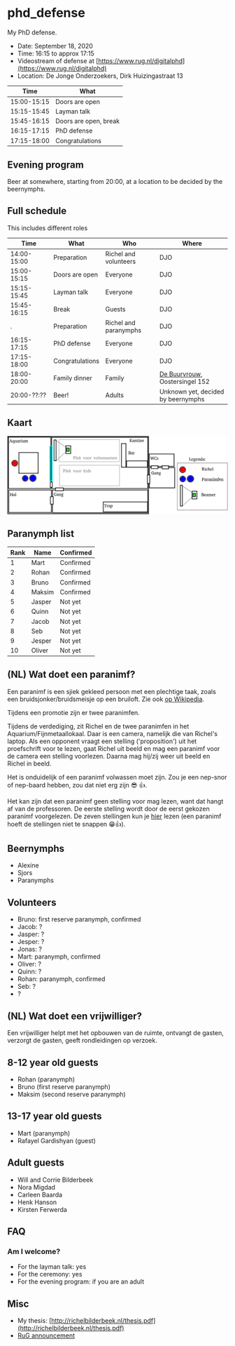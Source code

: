 # phd_defense

My PhD defense.

 * Date: September 18, 2020
 * Time: 16:15 to approx 17:15
 * Videostream of defense at [https://www.rug.nl/digitalphd](https://www.rug.nl/digitalphd)
 * Location: De Jonge Onderzoekers, Dirk Huizingastraat 13

Time       |What                 
-----------|---------------------
15:00-15:15|Doors are open       
15:15-15:45|Layman talk          
15:45-16:15|Doors are open, break
16:15-17:15|PhD defense          
17:15-18:00|Congratulations      

## Evening program

Beer at somewhere, starting from 20:00,
at a location to be decided by the beernymphs.

## Full schedule

This includes different roles

Time       |What                 |Who                  |Where
-----------|---------------------|---------------------|---------------------------------------------
14:00-15:00|Preparation          |Richel and volunteers|DJO
15:00-15:15|Doors are open       |Everyone             |DJO
15:15-15:45|Layman talk          |Everyone             |DJO
15:45-16:15|Break                |Guests               |DJO
.          |Preparation          |Richel and paranymphs|DJO
16:15-17:15|PhD defense          |Everyone             |DJO
17:15-18:00|Congratulations      |Everyone             |DJO
18:00-20:00|Family dinner        |Family               |[De Buurvrouw](https://eetcafedebuurvrouw.nl), Oostersingel 152
20:00-??:??|Beer!                |Adults               |Unknown yet, decided by beernymphs

## Kaart

![](map.png)

## Paranymph list

Rank| Name   | Confirmed
----|--------|----------
  1 | Mart   | Confirmed
  2 | Rohan  | Confirmed
  3 | Bruno  | Confirmed
  4 | Maksim | Confirmed
  5 | Jasper | Not yet
  6 | Quinn  | Not yet
  7 | Jacob  | Not yet
  8 | Seb    | Not yet
  9 | Jesper | Not yet
 10 | Oliver | Not yet

## (NL) Wat doet een paranimf?

Een paranimf is een sjiek gekleed persoon met een plechtige taak,
zoals een bruidsjonker/bruidsmeisje op een bruiloft.
Zie ook [op Wikipedia](https://nl.wikipedia.org/wiki/Paranimf).

Tijdens een promotie zijn er twee paranimfen.

Tijdens de verdediging, zit Richel en de twee paranimfen in
het Aquarium/Fijnmetaallokaal. Daar is een camera, namelijk
die van Richel's laptop. Als een opponent vraagt een stelling ('proposition')
uit het proefschrift voor te lezen, 
gaat Richel uit beeld en mag een paranimf voor de camera een stelling voorlezen.
Daarna mag hij/zij weer uit beeld en Richel in beeld.

Het is onduidelijk of een paranimf volwassen moet zijn. 
Zou je een nep-snor of nep-baard hebben, zou dat niet erg zijn :sunglasses: :+1:.

Het kan zijn dat een paranimf geen stelling voor mag lezen, 
want dat hangt af van de professoren. De eerste stelling
wordt door de eerst gekozen paranimf voorgelezen.
De zeven stellingen kun je [hier](https://github.com/richelbilderbeek/thesis_propositions/blob/master/propositions.tex#L54)
lezen (een paranimf hoeft de stellingen niet te snappen :grin::+1:).


## Beernymphs

 * Alexine
 * Sjors
 * Paranymphs

## Volunteers

 * Bruno: first reserve paranymph, confirmed
 * Jacob: ?
 * Jasper: ?
 * Jesper: ?
 * Jonas: ?
 * Mart: paranymph, confirmed
 * Oliver: ?
 * Quinn: ?
 * Rohan: paranymph, confirmed
 * Seb: ?
 * ?

## (NL) Wat doet een vrijwilliger?

Een vrijwilliger helpt met het opbouwen van de ruimte,
ontvangt de gasten, verzorgt de gasten, geeft rondleidingen op verzoek.

## 8-12 year old guests

 * Rohan (paranymph)
 * Bruno (first reserve paranymph)
 * Maksim (second reserve paranymph)

## 13-17 year old guests

 * Mart (paranymph)
 * Rafayel Gardishyan (guest)

## Adult guests

 * Will and Corrie Bilderbeek
 * Nora Migdad
 * Carleen Baarda
 * Henk Hanson
 * Kirsten Ferwerda

## FAQ

### Am I welcome?

 * For the layman talk: yes
 * For the ceremony: yes
 * For the evening program: if you are an adult

## Misc

 * My thesis: [http://richelbilderbeek.nl/thesis.pdf](http://richelbilderbeek.nl/thesis.pdf)
 * [RuG announcement](https://www.rug.nl/about-ug/latest-news/events/promoties/promoties-2020?hfId=118284)

